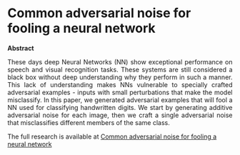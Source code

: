# Common adversarial noise for fooling a neural network

**Abstract**
<p align="justify">
These days deep Neural Networks (NN) show exceptional performance on speech and visual recognition tasks. These systems are still considered a black box without deep understanding why they perform in such a manner. This lack of understanding makes NNs vulnerable to specially crafted adversarial examples - inputs with small perturbations that make the model misclassify. In this paper, we generated adversarial examples that will fool a NN used for classifying handwritten digits. We start by generating additive adversarial noise for each image, then we craft a single adversarial noise that misclassifies different members of the same class.
</p>

The full research is available at [Common adversarial noise for fooling a neural network](https://github.com/Maki94/cnn_adv_examples/blob/master/demos/Common%20adversarial%20noise%20for%20fooling%20a%20neural%20network.pdf)
